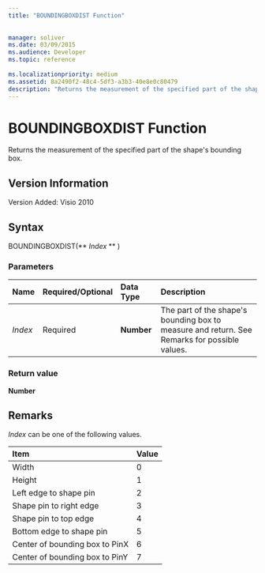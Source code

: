 ```yaml
---
title: "BOUNDINGBOXDIST Function"
 
 
manager: soliver
ms.date: 03/09/2015
ms.audience: Developer
ms.topic: reference
 
ms.localizationpriority: medium
ms.assetid: 8a2490f2-48c4-5df3-a3b3-40e8e0c80479
description: "Returns the measurement of the specified part of the shape's bounding box."
---
```


# BOUNDINGBOXDIST Function

Returns the measurement of the specified part of the shape's bounding box. 
  
## Version Information

Version Added: Visio 2010 
  
## Syntax

BOUNDINGBOXDIST(** *Index* ** ) 
  
### Parameters

|**Name**|**Required/Optional**|**Data Type**|**Description**|
|:-----|:-----|:-----|:-----|
| _Index_ <br/> |Required  <br/> |**Number** <br/> |The part of the shape's bounding box to measure and return. See Remarks for possible values.  <br/> |
   
### Return value

 **Number**
  
## Remarks

 *Index*  can be one of the following values. 
  
|**Item**|**Value**|
|:-----|:-----|
|Width  <br/> |0  <br/> |
|Height  <br/> |1  <br/> |
|Left edge to shape pin  <br/> |2  <br/> |
|Shape pin to right edge  <br/> |3  <br/> |
|Shape pin to top edge  <br/> |4  <br/> |
|Bottom edge to shape pin  <br/> |5  <br/> |
|Center of bounding box to PinX  <br/> |6  <br/> |
|Center of bounding box to PinY  <br/> |7  <br/> |
   

